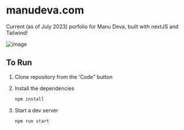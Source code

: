 # manudeva.com

Current (as of July 2023) porfolio for Manu Deva, built with nextJS and Tailwind!

![image](https://github.com/Manu-Deva/Manu-Deva.github.io/assets/94333898/e338a176-4936-45ad-8f83-46f47f613a3c)


## To Run

1. Clone repository from the 'Code" button
2. Install the dependencies
   
    ```sh
   npm install
   ```
3. Start a dev server
   
    ```sh
   npm run start
   ``` 
